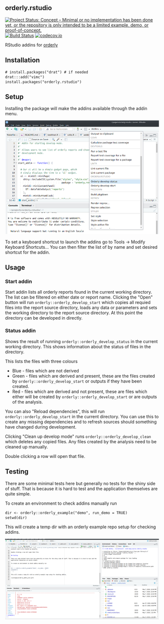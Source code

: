 ## orderly.rstudio

<!-- badges: start -->
[![Project Status: Concept – Minimal or no implementation has been done yet, or the repository is only intended to be a limited example, demo, or proof-of-concept.](https://www.repostatus.org/badges/latest/concept.svg)](https://www.repostatus.org/#concept)
[![Build Status](https://travis-ci.com/vimc/orderly.rstudio.svg?branch=master)](https://travis-ci.com/vimc/orderly.rstudio)
[![codecov.io](https://codecov.io/github/vimc/orderly.rstudio/coverage.svg?branch=master)](https://codecov.io/github/vimc/orderly.rstudio?branch=master)
<!-- badges: end -->

RStudio addins for [orderly](https://github.com/vimc/orderly)

## Installation

```
# install.packages("drat") # if needed
drat:::add("vimc")
install.packages("orderly.rstudio")
```

## Setup

Installing the package will make the addins available through the addin menu.

![](images/addin-menu.png)

To set a keyboard shortcut to launch the addins go to Tools -> Modify Keyboard Shortcuts...
You can then filter the list of by name and set desired shortcut for the addin.

## Usage

### Start addin

Start addin lists all orderly reports found in the current working directory. The list can be filtered on either date or report name. Clicking the "Open" button will run `orderly::orderly_develop_start` which copies all requied files into the report source directory, loads any data or parameters and sets the working directory to the report source directory. At this point the directory can be developed in directly.

### Status addin

Shows the result of running `orderly::orderly_develop_status` in the current working directory. This shows information about the status of files in the directory. 

This lists the files with three colours
* Blue - files which are not derived
* Green - files which are derived and present, these are the files created by `orderly::orderly_develop_start` or outputs if they have been created.
* Red - files which are derived and not present, these are files which either will be created by `orderly::orderly_develop_start` or are outputs of the analysis.

You can also "Reload dependencies", this will run `orderly::orderly_develop_start` in the current directory. You can use this to create any missing dependencies and to refresh sources should something have changed during development.

Clicking "Clean up develop mode" runs `orderly::orderly_develop_clean` which deletes any copied files. Any files created by the analysis need to be cleaned up manually.

Double clicking a row will open that file.

## Testing

There are some minimal tests here but generally no tests for the shiny side of stuff. That is because it is hard to test and the application themselves are quite simple.

To create an environment to check addins manually run

```
dir <- orderly::orderly_example("demo", run_demo = TRUE)
setwd(dir)
```

This will create a temp dir with an orderly example repo setup for checking addins.

![](images/orderly_addin_prev.gif)
